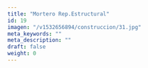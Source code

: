 ```yaml
---
title: "Mortero Rep.Estructural"
id: 19
imagen: "/v1532656894/construccion/31.jpg"
meta_keywords: ""
meta_description: ""
draft: false
weight: 0
---
```

